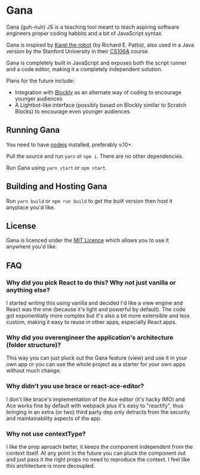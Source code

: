 # Gana

Gana (guh-nuh) JS is a teaching tool meant to teach aspiring software engineers proper coding habbits and a bit of JavaScript syntax.

Gana is inspired by [Karel the robot](http://karel.sourceforge.net/) (by Richard E. Pattis), also used in a Java version by the Stanford University in their [CS106A](https://www.youtube.com/playlist?list=PLFE2A69D0EA1C22B3) course.

Gana is completely built in JavaScript and exposes both the script runner and a code editor, making it a completely independent solution.

Plans for the future include:

- Integration with [Blockly](https://developers.google.com/blockly/) as an alternate way of coding to encourage younger audiences
- A Lightbot-like interface (possibly based on Blockly similar to Scratch Blocks) to encourage even younger audiences

## Running Gana

You need to have [nodejs](https://nodejs.org/) installed, preferably v.10+.

Pull the source and run `yarn` or `npm i`. There are no other dependencies.

Run Gana using `yarn start` or `npm start`.

## Building and Hosting Gana

Run `yarn build` or `npm run build` to get the built version then host it anyplace you'd like.

## License

Gana is licenced under the [MIT Licence](https://opensource.org/licenses/MIT) which allows you to use it anywhere you'd like.

## FAQ

### Why did you pick React to do this? Why not just vanilla or anything else?

I started writing this using vanilla and decided I'd like a view engine and React was the one (because it's light and powerful by default). The code got exponentially more complex but it's also a bit more extensible and less custom, making it easy to reuse in other apps, especially React apps.

### Why did you overengineer the application's architecture (folder structure)?

This way you can just pluck out the Gana feature (view) and use it in your own app or you can use the whole project as a starter for your own apps without much change.

### Why didn't you use brace or react-ace-editor?

I don't like brace's implementation of the Ace editor (it's hacky IMO) and Ace works fine by default with webpack plus it's easy to "reactify", thus bringing in an extra (or two) third party dep only detracts from the security and maintainability aspects of the app.

### Why not use contextType?

I like the prop aproach better, it keeps the component independent from the context itself. At any point in the future you can pluck the component out and just pass it the right props no need to reproduce the context. I feel like this architecture is more decoupled.
